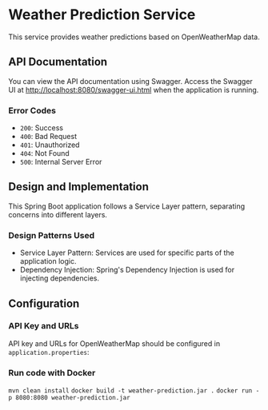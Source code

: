 # Weather Prediction Service

This service provides weather predictions based on OpenWeatherMap data.

## API Documentation

You can view the API documentation using Swagger. Access the Swagger UI at [http://localhost:8080/swagger-ui.html](http://localhost:8080/swagger-ui.html) when the application is running.

### Error Codes

- `200`: Success
- `400`: Bad Request
- `401`: Unauthorized
- `404`: Not Found
- `500`: Internal Server Error

## Design and Implementation

This Spring Boot application follows a Service Layer pattern, separating concerns into different layers.

### Design Patterns Used

- Service Layer Pattern: Services are used for specific parts of the application logic.
- Dependency Injection: Spring's Dependency Injection is used for injecting dependencies.

## Configuration

### API Key and URLs

API key and URLs for OpenWeatherMap should be configured in `application.properties`:

### Run code with Docker
`mvn clean install`
`docker build -t weather-prediction.jar .`
`docker run -p 8080:8080 weather-prediction.jar`
